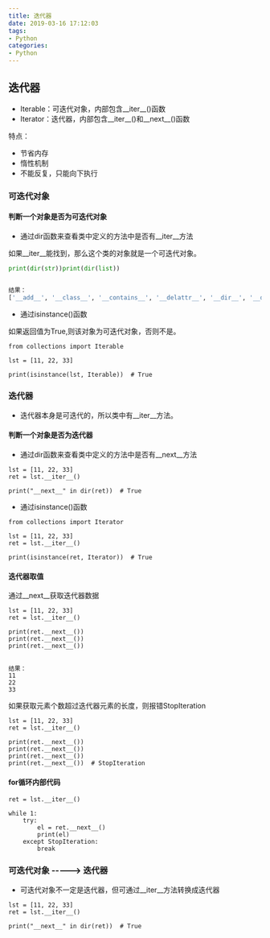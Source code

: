 ```yaml
---
title: 迭代器
date: 2019-03-16 17:12:03
tags:
- Python
categories:
- Python
---
```


## 迭代器

- Iterable：可迭代对象，内部包含__iter__()函数
- Iterator：迭代器，内部包含__iter__()和__next__()函数

特点：

- 节省内存
- 惰性机制
- 不能反复，只能向下执行



### 可迭代对象

#### 判断一个对象是否为可迭代对象

- 通过dir函数来查看类中定义的方法中是否有__iter__方法

如果__iter__能找到，那么这个类的对象就是一个可迭代对象。

```python
print(dir(str))print(dir(list))


结果：
['__add__', '__class__', '__contains__', '__delattr__', '__dir__', '__doc__', '__eq__', '__format__', '__ge__', '__getattribute__', '__getitem__', '__getnewargs__', '__gt__', '__hash__', '__init__', '__init_subclass__', '__iter__', '__le__', '__len__', '__lt__', '__mod__', '__mul__', '__ne__', '__new__', '__reduce__', '__reduce_ex__', '__repr__', '__rmod__', '__rmul__', '__setattr__', '__sizeof__', '__str__', '__subclasshook__', 'capitalize', 'casefold', 'center', 'count', 'encode', 'endswith', 'expandtabs', 'find', 'format', 'format_map', 'index', 'isalnum', 'isalpha', 'isdecimal', 'isdigit', 'isidentifier', 'islower', 'isnumeric', 'isprintable', 'isspace', 'istitle', 'isupper', 'join', 'ljust', 'lower', 'lstrip', 'maketrans', 'partition', 'replace', 'rfind', 'rindex', 'rjust', 'rpartition', 'rsplit', 'rstrip', 'split', 'splitlines', 'startswith', 'strip', 'swapcase', 'title', 'translate', 'upper', 'zfill']['__add__', '__class__', '__contains__', '__delattr__', '__delitem__', '__dir__', '__doc__', '__eq__', '__format__', '__ge__', '__getattribute__', '__getitem__', '__gt__', '__hash__', '__iadd__', '__imul__', '__init__', '__init_subclass__', '__iter__', '__le__', '__len__', '__lt__', '__mul__', '__ne__', '__new__', '__reduce__', '__reduce_ex__', '__repr__', '__reversed__', '__rmul__', '__setattr__', '__setitem__', '__sizeof__', '__str__', '__subclasshook__', 'append', 'clear', 'copy', 'count', 'extend', 'index', 'insert', 'pop', 'remove', 'reverse', 'sort']
```

- 通过isinstance()函数

如果返回值为True,则该对象为可迭代对象，否则不是。

```
from collections import Iterable

lst = [11, 22, 33]

print(isinstance(lst, Iterable))  # True
```



### 迭代器

- 迭代器本身是可迭代的，所以类中有__iter__方法。

#### 判断一个对象是否为迭代器

- 通过dir函数来查看类中定义的方法中是否有__next__方法

```
lst = [11, 22, 33]
ret = lst.__iter__()

print("__next__" in dir(ret))  # True
```

- 通过isinstance()函数

```
from collections import Iterator

lst = [11, 22, 33]
ret = lst.__iter__()

print(isinstance(ret, Iterator))  # True
```



####  迭代器取值

  通过__next__获取迭代器数据

```
lst = [11, 22, 33]
ret = lst.__iter__()

print(ret.__next__())
print(ret.__next__())
print(ret.__next__())


结果：
11
22
33
```

  如果获取元素个数超过迭代器元素的长度，则报错StopIteration

```
lst = [11, 22, 33]
ret = lst.__iter__()

print(ret.__next__())
print(ret.__next__())
print(ret.__next__())
print(ret.__next__())  # StopIteration
```



#### for循环内部代码

```
ret = lst.__iter__()

while 1:
    try:
        el = ret.__next__()
        print(el)
    except StopIteration:
        break
```



### 可迭代对象 -----> 迭代器

- 可迭代对象不一定是迭代器，但可通过__iter__方法转换成迭代器

```
lst = [11, 22, 33]
ret = lst.__iter__()

print("__next__" in dir(ret))  # True
```

 
